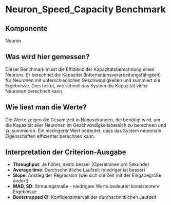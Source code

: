 # Neuron_Speed_Capacity Benchmark

## Komponente
Neuron

## Was wird hier gemessen?
Dieser Benchmark misst die Effizienz der Kapazitätsberechnung eines Neurons. Er berechnet die Kapazität (Informationsverarbeitungsfähigkeit) für Neuronen mit unterschiedlichen Geschwindigkeiten und summiert die Ergebnisse. Dies testet, wie schnell das System die Kapazität vieler Neuronen berechnen kann.

## Wie liest man die Werte?
Die Werte zeigen die Gesamtzeit in Nanosekunden, die benötigt wird, um die Kapazität aller Neuronen im Geschwindigkeitsbereich zu berechnen und zu summieren. Ein niedrigerer Wert bedeutet, dass das System neuronale Eigenschaften effizienter berechnen kann.

## Interpretation der Criterion-Ausgabe
* **Throughput**: Je höher, desto besser (Operationen pro Sekunde)
* **Average time**: Durchschnittliche Laufzeit (niedriger ist besser)
* **Slope**: Anstieg der Regression (wie sich die Zeit mit der Eingabegröße ändert)
* **MAD, SD**: Streuungsmaße - niedrigere Werte bedeuten konsistentere Ergebnisse
* **Bootstrapped CI**: Konfidenzintervall der durchschnittlichen Laufzeit
